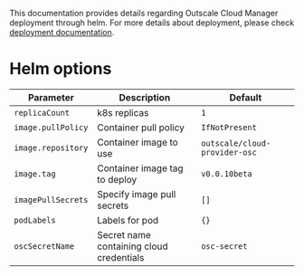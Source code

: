 This documentation provides details regarding Outscale Cloud Manager deployment through helm.
For more details about deployment, please check [deployment documentation](../README.md).

# Helm options

| Parameter          | Description                              | Default                       |
|--------------------|------------------------------------------|-------------------------------|
| `replicaCount`     | k8s replicas                             | `1`                           |
| `image.pullPolicy` | Container pull policy                    | `IfNotPresent`                |
| `image.repository` | Container image to use                   | `outscale/cloud-provider-osc` |
| `image.tag`        | Container image tag to deploy            | `v0.0.10beta`                 |
| `imagePullSecrets` | Specify image pull secrets               | `[]`                          |
| `podLabels`        | Labels for pod                           | `{}`                          |
| `oscSecretName`    | Secret name containing cloud credentials | `osc-secret`                  |